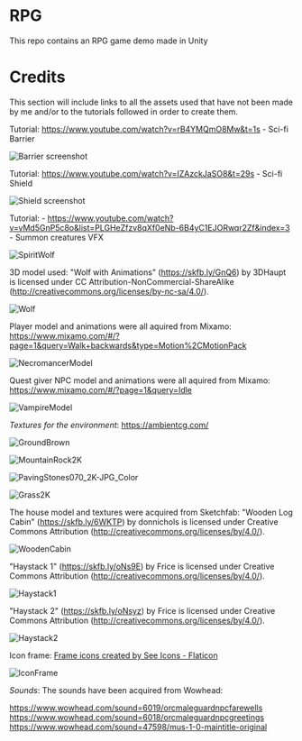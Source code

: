 # RPG
This repo contains an RPG game demo made in Unity





# **Credits**
This section will include links to all the assets used that have not been made by me and/or to the tutorials followed in order to create them.

Tutorial: https://www.youtube.com/watch?v=rB4YMQmO8Mw&t=1s - Sci-fi Barrier

![Barrier screenshot](https://github.com/CodyI20/RPG/assets/125357154/5f08b29b-92dc-44f8-843d-b76eb3aef415)


Tutorial: https://www.youtube.com/watch?v=IZAzckJaSO8&t=29s - Sci-fi Shield

![Shield screenshot](https://github.com/CodyI20/RPG/assets/125357154/5279d7ce-b410-4592-aab7-40b0dca5cd62)

Tutorial: - https://www.youtube.com/watch?v=vMd5GnP5c8o&list=PLGHeZfzv8qXf0eNb-6B4yC1EJORwqr2Zf&index=3 - Summon creatures VFX

![SpiritWolf](https://github.com/CodyI20/RPG/assets/125357154/37dd57d0-aa11-4616-a00a-f3bfd584b4df)


3D model used: "Wolf with Animations" (https://skfb.ly/GnQ6) by 3DHaupt is licensed under CC Attribution-NonCommercial-ShareAlike (http://creativecommons.org/licenses/by-nc-sa/4.0/).

![Wolf](https://github.com/CodyI20/RPG/assets/125357154/0b9972b4-b1ea-4a35-b0e0-f0aeb4b746d1)

Player model and animations were all aquired from Mixamo: https://www.mixamo.com/#/?page=1&query=Walk+backwards&type=Motion%2CMotionPack

![NecromancerModel](https://github.com/CodyI20/RPG/assets/125357154/644dc3ab-c8fc-4389-b153-ffb5b8bf8d64)

Quest giver NPC model and animations were all aquired from Mixamo: https://www.mixamo.com/#/?page=1&query=Idle

![VampireModel](https://github.com/CodyI20/RPG/assets/125357154/6b619106-16f5-42db-bb3b-830aea9fbab5)



*Textures for the environment*:
https://ambientcg.com/


![GroundBrown](https://github.com/CodyI20/RPG/assets/125357154/541b536c-4557-48b5-8b71-cd421777d8ed)

![MountainRock2K](https://github.com/CodyI20/RPG/assets/125357154/0c626717-6ff0-44ae-8657-402b3843a692)

![PavingStones070_2K-JPG_Color](https://github.com/CodyI20/RPG/assets/125357154/2f28173e-bda2-4e9e-81b9-3360764e283d)

![Grass2K](https://github.com/CodyI20/RPG/assets/125357154/7454bbeb-cccc-421a-95dd-537f6d1e3fce)

The house model and textures were acquired from Sketchfab: "Wooden Log Cabin" (https://skfb.ly/6WKTP) by donnichols is licensed under Creative Commons Attribution (http://creativecommons.org/licenses/by/4.0/).

![WoodenCabin](https://github.com/CodyI20/RPG/assets/125357154/14735367-b673-405c-a7b4-3992b6c38e5c)

"Haystack 1" (https://skfb.ly/oNs9E) by Frice is licensed under Creative Commons Attribution (http://creativecommons.org/licenses/by/4.0/).

![Haystack1](https://github.com/CodyI20/RPG/assets/125357154/4a785e94-b94f-4822-8ba5-4d17350029bc)

"Haystack 2" (https://skfb.ly/oNsyz) by Frice is licensed under Creative Commons Attribution (http://creativecommons.org/licenses/by/4.0/).

![Haystack2](https://github.com/CodyI20/RPG/assets/125357154/fb91a99e-e66c-4a9c-9d08-6987836d4f40)


Icon frame: <a href="https://www.flaticon.com/free-icons/frame" title="frame icons">Frame icons created by See Icons - Flaticon</a>

![IconFrame](https://github.com/CodyI20/RPG/assets/125357154/a54596ff-ac7a-45d6-868b-811a1ae18292)

*Sounds*:
The sounds have been acquired from Wowhead:

https://www.wowhead.com/sound=6019/orcmaleguardnpcfarewells
https://www.wowhead.com/sound=6018/orcmaleguardnpcgreetings
https://www.wowhead.com/sound=47598/mus-1-0-maintitle-original

